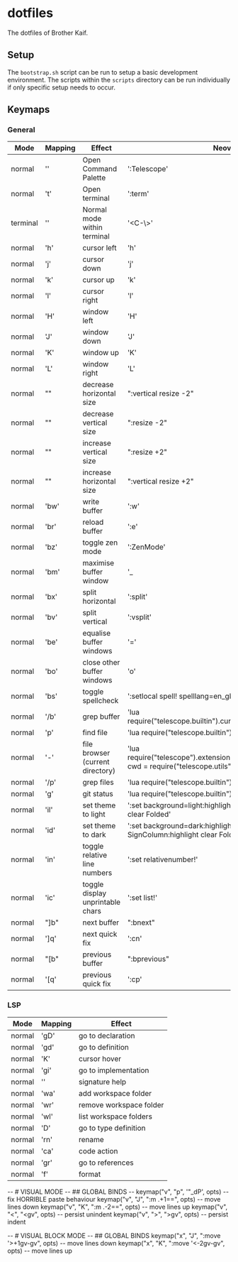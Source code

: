# dotfiles
The dotfiles of Brother Kaif.

## Setup
The `bootstrap.sh` script can be run to setup a basic development environment. The scripts within the `scripts` directory can be run individually if only specific setup needs to occur.

## Keymaps
### General
| Mode     | Mapping           | Effect                           | Neovim                | VSCode                                      |
|----------|-------------------|----------------------------------|-----------------------|---------------------------------------------|
| normal   | '<Leader><CR>'    | Open Command Palette             | '<cmd>:Telescope<CR>' | "workbench.action.showCommands"             |
| normal   | '<leader>t'       | Open terminal                    | ':term<CR>'           | "workbench.action.createTerminalEditorSide" |
| terminal | '<Esc><Esc>'      | Normal mode within terminal      | '<C-\\><C-n>'         | n/a                                         |
| normal   | '<leader>h'       | cursor left                      | '<C-W>h' | |
| normal   | '<leader>j'       | cursor down                      | '<C-W>j' | |
| normal   | '<leader>k'       | cursor up                        | '<C-W>k' | |
| normal   | '<leader>l'       | cursor right                     | '<C-W>l' | |
| normal   | '<leader>H'       | window left                      | '<C-W>H' | |
| normal   | '<leader>J'       | window down                      | '<C-W>J' | |
| normal   | '<leader>K'       | window up                        | '<C-W>K' | |
| normal   | '<leader>L'       | window right                     | '<C-W>L' | |
| normal   | "<leader><Left>"  | decrease horizontal size         | ":vertical resize -2<CR>" | |
| normal   | "<leader><Down>"  | decrease vertical size           | ":resize -2<CR>" | |
| normal   | "<leader><Up>"    | increase vertical size           | ":resize +2<CR>" | |
| normal   | "<leader><Right>" | increase horizontal size         | ":vertical resize +2<CR>" | |
| normal   | '<leader>bw'      | write buffer                     | ':w<CR>' | |
| normal   | '<leader>br'      | reload buffer                    | ':e<CR>' | |
| normal   | '<Leader>bz'      | toggle zen mode                  | ':ZenMode<CR>' | |
| normal   | '<leader>bm'      | maximise buffer window           | '<C-W>_<C-W>|' | |
| normal   | '<leader>bx'      | split horizontal                 | ':split<CR>' | |
| normal   | '<leader>bv'      | split vertical                   | ':vsplit<CR>' | |
| normal   | '<leader>be'      | equalise buffer windows          | '<C-W>=' | |
| normal   | '<leader>bo'      | close other buffer windows       | '<C-W>o' | |
| normal   | '<Leader>bs'      | toggle spellcheck                | ':setlocal spell! spelllang=en_gb | |
| normal   | '<Leader>/b'      | grep buffer                      | '<cmd>lua require("telescope.builtin").current_buffer_fuzzy_find()<CR>' | |
| normal   | '<leader>p'       | find file                        | '<cmd>lua require("telescope.builtin").find_files()<CR>' | |
| normal   | '-'               | file browser (current directory) | '<cmd>lua require("telescope").extensions.file_browser.file_browser({ cwd = require("telescope.utils").buffer_dir() })<CR>' | |
| normal   | '<Leader>/p'      | grep files                       | '<cmd>lua require("telescope.builtin").live_grep()<CR>' | |
| normal   | '<leader>g'       | git status                       | '<cmd>lua require("telescope.builtin").git_status()<CR>' | |
| normal   | '<leader>il'      | set theme to light               | ':set background=light<CR>:highlight clear SignColumn<CR>:highlight clear Folded<CR>' | |
| normal   | '<leader>id'      | set theme to dark                | ':set background=dark<CR>:highlight clear SignColumn<CR>:highlight clear Folded<CR>' | |
| normal   | '<leader>in'      | toggle relative line numbers     | ':set relativenumber!<CR>' | |
| normal   | '<leader>ic'      | toggle display unprintable chars | ':set list!<CR>' | |
| normal   | "]b"              | next buffer                      | ":bnext<CR>" | |
| normal   | ']q'              | next quick fix                   | ':cn<CR>' | |
| normal   | "[b"              | previous buffer                  | ":bprevious<CR>" | |
| normal   | '[q'              | previous quick fix               | ':cp<CR>' | |

### LSP
| Mode     | Mapping     | Effect                  |
|----------|-------------|-------------------------|
| normal   | 'gD'        | go to declaration       |
| normal   | 'gd'        | go to definition        |
| normal   | 'K'         | cursor hover            |
| normal   | 'gi'        | go to implementation    |
| normal   | '<C-k>'     | signature help          |
| normal   | '<space>wa' | add workspace folder    |
| normal   | '<space>wr' | remove workspace folder |
| normal   | '<space>wl' | list workspace folders  |
| normal   | '<space>D'  | go to type definition   |
| normal   | '<space>rn' | rename                  |
| normal   | '<space>ca' | code action             |
| normal   | 'gr'        | go to references        |
| normal   | '<space>f'  | format                  |

-- # VISUAL MODE
-- ## GLOBAL BINDS
-- keymap("v", "p", '"_dP', opts) -- fix HORRIBLE paste behaviour
keymap("v", "J", ":m .+1<CR>==", opts) -- move lines down
keymap("v", "K", ":m .-2<CR>==", opts) -- move lines up
keymap("v", "<", "<gv", opts) -- persist unindent
keymap("v", ">", ">gv", opts) -- persist indent

-- # VISUAL BLOCK MODE
-- ## GLOBAL BINDS
keymap("x", "J", ":move '>+1<CR>gv-gv", opts) -- move lines down
keymap("x", "K", ":move '<-2<CR>gv-gv", opts) -- move lines up
